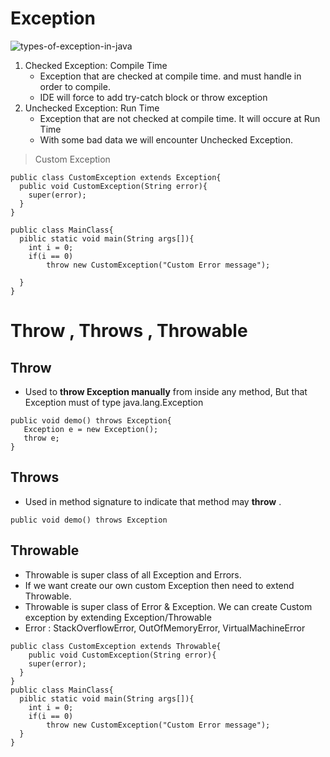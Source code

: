 # Exception

![types-of-exception-in-java](https://github.com/preetampatil3d/What-I-Learned/assets/21255598/b751ef0f-54f3-4078-9978-f834636906a7)

1. Checked Exception: Compile Time
   - Exception that are checked at compile time. and must handle in order to compile.
   - IDE will force to add try-catch block or throw exception
2. Unchecked Exception: Run Time
   - Exception that are not checked at compile time. It will occure at Run Time
   - With some bad data we will encounter Unchecked Exception.
  

> Custom Exception
```
public class CustomException extends Exception{
  public void CustomException(String error){
    super(error);
  }
}

public class MainClass{
  piblic static void main(String args[]){
    int i = 0;
    if(i == 0)
        throw new CustomException("Custom Error message");

  }
}

```

# Throw , Throws , Throwable
## Throw
- Used to **throw Exception manually** from inside any method, But that Exception must of type java.lang.Exception
```
public void demo() throws Exception{
   Exception e = new Exception();
   throw e;
}
```
## Throws
- Used in method signature to indicate that method may **throw** .
```
public void demo() throws Exception
```

## Throwable 
- Throwable is super class of all Exception and Errors.
- If we want create our own custom Exception then need to extend Throwable.
- Throwable is super class of Error & Exception. We can create Custom exception by extending Exception/Throwable
- Error : StackOverflowError, OutOfMemoryError, VirtualMachineError
```
public class CustomException extends Throwable{
    public void CustomException(String error){
    super(error);
  }
}
public class MainClass{
  piblic static void main(String args[]){
    int i = 0;
    if(i == 0)
        throw new CustomException("Custom Error message");
  }
}
```

